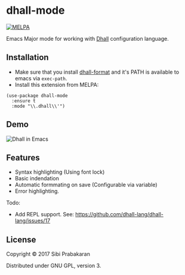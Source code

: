 # dhall-mode

[![MELPA](https://melpa.org/packages/dhall-mode-badge.svg)](https://melpa.org/#/dhall-mode)

Emacs Major mode for working
with [Dhall](https://github.com/dhall-lang/dhall-lang) configuration
language.

## Installation

* Make sure that you
  install [dhall-format](https://github.com/dhall-lang/dhall-haskell)
  and it's PATH is available to emacs via `exec-path`.
* Install this extension from MELPA:

``` emacs-lisp
(use-package dhall-mode
  :ensure t
  :mode "\\.dhall\\'")
```

## Demo

![Dhall in Emacs](https://user-images.githubusercontent.com/737477/31044377-e2af0e9e-a5eb-11e7-9757-806ae1448c40.gif "Dhall mode in Emacs")

## Features

* Syntax highlighting (Using font lock)
* Basic indendation
* Automatic formmating on save (Configurable via variable)
* Error highlighting.

Todo:

* Add REPL support. See: https://github.com/dhall-lang/dhall-lang/issues/17

## License

Copyright © 2017 Sibi Prabakaran

Distributed under GNU GPL, version 3.
